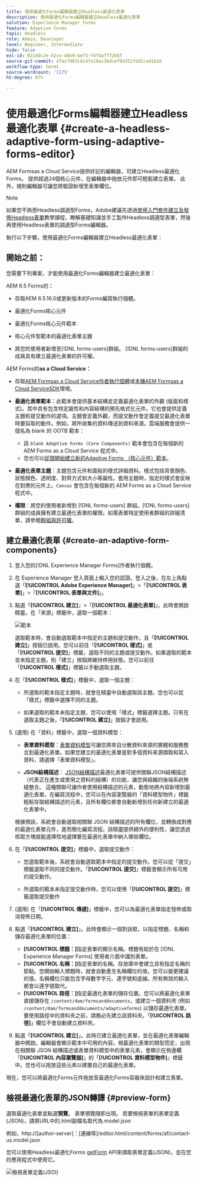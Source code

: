 ```yaml
---
title: 使用最適化Forms編輯器建立Headless最適化表單
description: 使用最適化Forms編輯器建立Headless最適化表單
solution: Experience Manager Forms
feature: Adaptive Forms
topic: Headless
role: Admin, Developer
level: Beginner, Intermediate
hide: false
exl-id: 0214dc2e-52ce-40e9-bef3-f4f4a7ff266f
source-git-commit: 47ac7d03c8c4fa18ac3bdcef04352fdd1cad1b16
workflow-type: tm+mt
source-wordcount: '1175'
ht-degree: 67%

---
```


# 使用最適化Forms編輯器建立Headless最適化表單 {#create-a-headless-adaptive-form-using-adaptive-forms-editor}

AEM Formsas a Cloud Service提供好記的編輯器，可建立Headless最適化Forms。 提供超過24個核心元件，在編輯器中拖放元件即可輕鬆建立表單。 此外，規則編輯器可讓您將驗證新增至表單欄位。

>[!NOTE]
>
> 
>如果您不熟悉Headless調適型Forms，Adobe建議先透過[使用入門套件建立及發佈Headless表單](create-and-publish-a-headless-form.md)教學課程，瞭解基礎知識並手工製作Headless調適型表單，然後再使用Headless表單的調適型Forms編輯器。

執行以下步驟，使用最適化Forms編輯器建立Headless最適化表單：

## 開始之前：

您需要下列專案，才能使用最適化Forms編輯器建立最適化表單：

AEM 6.5 Forms的&#x200B;**：**

* 存取AEM 6.5.16.0或更新版本的Forms編寫執行個體。

* 最適化Forms核心元件

* 最適化Forms核心元件範本

* 核心元件型範本的最適化表單主題

* 將您的使用者新增至[!DNL forms-users]群組。 [!DNL forms-users]群組的成員具有建立最適化表單的許可權。


AEM Forms的&#x200B;**as a Cloud Service：**

* 存取[AEM Formsas a Cloud Service作者執行個體](https://experienceleague.adobe.com/docs/experience-manager-cloud-service/content/forms/setup-configure-migrate/setup-forms-cloud-service.html?lang=zh-Hant)或[本機AEM Formsas a Cloud ServiceSDK](https://experienceleague.adobe.com/docs/experience-manager-cloud-service/content/forms/setup-configure-migrate/setup-local-development-environment.html?lang=zh-Hant)環境。

* **最適化表單範本**：此範本會提供基本結構並定義最適化表單的外觀 (版面和樣式)。其中具有包含特定屬性和內容結構的預先格式化元件。它也會提供定義主題和提交動作的選項。主題會定義外觀，而提交動作會定義提交最適化表單時要採取的動作。例如，將所收集的資料傳送到資料來源。雲端服務會提供一個名為 blank 的 OOTB 範本：

   * 該 `blank Adaptive Forms (Core Components)` 範本會包含在每個新的 AEM Forms as a Cloud Service 程式中。
   * 您也可以[從頭開始建立新的Adaptive Forms （核心元件）範本](https://experienceleague.adobe.com/docs/experience-manager-cloud-service/content/forms/adaptive-forms-authoring/authoring-adaptive-forms-foundation-components/create-an-adaptive-form-on-forms-cs/template-editor.html?lang=zh-Hant)。

* **最適化表單主題**：主題包含元件和面板的樣式詳細資料。樣式包括背景顏色、狀態顏色、透明度、對齊方式和大小等屬性。套用主題時，指定的樣式會反映在對應的元件上。`Canvas` 會包含在每個新的 AEM Forms as a Cloud Service 程式中。

* **權限**：將您的使用者新增到 [!DNL forms-users] 群組。[!DNL forms-users] 群組的成員擁有建立最適化表單的權限。如需表單特定使用者群組的詳細清單，請參閱[群組與許可權](https://experienceleague.adobe.com/docs/experience-manager-cloud-service/content/forms/setup-configure-migrate/forms-groups-privileges-tasks.html?lang=zh-Hant)。


## 建立最適化表單  {#create-an-adaptive-form-components}

1. 登入您的[!DNL Experience Manager Forms]作者執行個體。

1. 在 Experience Manager 登入頁面上輸入您的認證。登入之後，在左上角點選「**[!UICONTROL Adobe Experience Manager]**」>「**[!UICONTROL 表單]**」>「**[!UICONTROL 表單與文件]**」。

1. 點選「**[!UICONTROL 建立]**」>「**[!UICONTROL 最適化表單]**」。此時會開啟精靈。在「來源」標籤中，選取一個範本：

   ![範本](/help/assets/core-components-template.png)

   選取範本時，會自動選取範本中指定的主題和提交動作，且「**[!UICONTROL 建立]**」按鈕已啟用。您可以前往「**[!UICONTROL 樣式]**」或「**[!UICONTROL 提交]**」標籤，選取不同的主題或提交動作。如果選取的範本並未指定主題，則「建立」按鈕將維持停用狀態。您可以前往「**[!UICONTROL 樣式]**」標籤以手動選取主題。

1. 在「**[!UICONTROL 樣式]**」標籤中，選取一個主題：

   * 所選取的範本指定主題時，就會在精靈中自動選取該主題。您也可以從「樣式」標籤中選擇不同的主題。

   * 如果選取的範本未指定主題，您可以使用「樣式」標籤選擇主題。只有在選取主題之後，「**[!UICONTROL 建立]**」按鈕才會啟用。

1. (選用) 在「資料」標籤中，選取一個資料模型：

   * **表單資料模型**：[表單資料模型](https://experienceleague.adobe.com/docs/experience-manager-cloud-service/content/forms/integrate/use-form-data-model/data-integration.html?lang=zh-Hant)可讓您將來自分散資料來源的實體和服務整合到最適化表單。如果您建立的最適化表單是對多個資料來源擷取和寫入資料，請選擇「表單資料模型」。

   * **JSON結構描述**： [JSON結構描述](https://experienceleague.adobe.com/docs/experience-manager-cloud-service/content/forms/adaptive-forms-authoring/authoring-adaptive-forms-foundation-components/create-an-adaptive-form-on-forms-cs/adaptive-form-json-schema-form-model.html?lang=zh-Hant)最適化表單可提供關聯JSON結構描述（代表正在產生或使用之資料的結構）的功能，讓您與組織的後端系統無縫整合。 這種關聯可讓作者使用結構描述的元素，動態地將內容新增到最適化表單。在編寫流程中，您可以在內容瀏覽器的「資料模型物件」標籤輕鬆存取結構描述的元素，且所有欄位都會自動新增到任何新建立的最適化表單中。

   根據預設，系統會自動選取相關聯 JSON 結構描述的所有欄位，並轉換成對應的最適化表單元件，進而簡化編寫流程。該精靈提供額外的便利性，讓您透過核取方塊就能選擇性地選擇要在最適化表單中納入哪些欄位。

1. 在「**[!UICONTROL 提交]**」標籤中，選取提交動作：

   * 您選取範本後，系統會自動選取範本中指定的提交動作。您可以從「提交」標籤選取不同的提交動作。「**[!UICONTROL 提交]**」標籤會顯示所有可用的提交動作。

   * 所選取的範本未指定提交動作時，您可以使用「**[!UICONTROL 提交]**」標籤選取提交動作

1. (選用) 在「**[!UICONTROL 傳遞]**」標籤中，您可以為最適化表單指定發佈或取消發佈日期。

1. 點選「**[!UICONTROL 建立]**」。此時會顯示一個對話框，以指定標題、名稱和儲存最適化表單的位置：

   * **[!UICONTROL 標題：]**&#x200B;指定表單的顯示名稱。標題有助於在 [!DNL Experience Manager Forms] 使用者介面中識別表單。
   * **[!UICONTROL 名稱：]**&#x200B;指定表單的名稱。存放庫中會建立具有指定名稱的節點。您開始輸入標題時，就會自動產生名稱欄位的值。您可以變更建議的值。名稱欄位只能包含字母數字字元、連字號和底線。所有無效的輸入都會以連字號取代。
   * **[!UICONTROL 路徑：]**&#x200B;指定最適化表單的儲存位置。您可以將最適化表單直接儲存在 `/content/dam/formsanddocuments`，或建立一個資料夾 (例如 `/content/dam/formsanddocuments/adaptiveforms`) 以儲存最適化表單。要使用路徑中的資料夾之前，請務必先建立該資料夾。「**[!UICONTROL 路徑]**」欄位不會自動建立資料夾。

1. 點選「**[!UICONTROL 建立]**」。此時已建立最適化表單，並在最適化表單編輯器中開啟。編輯器會顯示範本中可用的內容。視最適化表單的類型而定，出現在相關聯 <!--XFA form template, XML schema or -->JSON 結構描述或表單資料模型中的表單元素，會顯示在側邊欄「**[!UICONTROL 內容瀏覽器]**」的「**[!UICONTROL 資料模型物件]**」標籤中。您也可以拖放這些元素以建置自己的最適化表單。

現在，您可以將最適化Forms元件拖放至最適化Forms容器來設計和建立表單。


## 檢視最適化表單的JSON轉譯 {#preview-form}

選取最適化表單並點選&#x200B;**預覽**。 表單預覽隨即出現。 若要檢視表單的表單定義(JSON)，請將URL中的.html副檔名取代為.model.json

例如，http://[author-server]：[連線埠]/editor.html/content/forms/af/contact-us.model.json

您可以使用Headless最適化Forms [getForm](https://opensource.adobe.com/aem-forms-af-runtime/api/#tag/Get-Form-Definition) API來擷取表單定義(JSON)，並在您的應用程式中使用它。

![檢視表單定義(JSOI)](assets/json-definantion.png)

